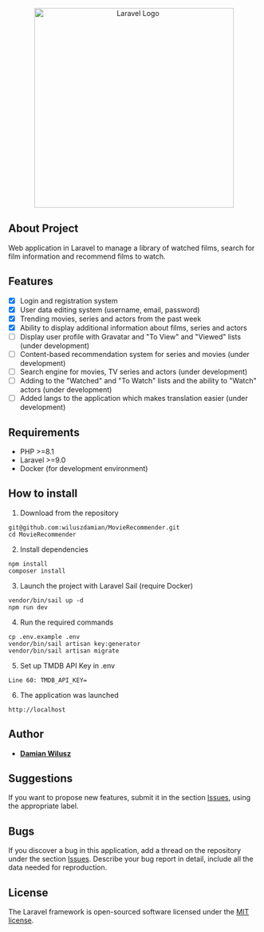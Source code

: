 <p align="center"><a href="https://laravel.com" target="_blank"><img src="https://raw.githubusercontent.com/laravel/art/master/logo-lockup/5%20SVG/2%20CMYK/1%20Full%20Color/laravel-logolockup-cmyk-red.svg" width="400" alt="Laravel Logo"></a></p>

## About Project

Web application in Laravel to manage a library of watched films, search for film information and recommend films to watch.

## Features

-   [x] Login and registration system
-   [x] User data editing system (username, email, password)
-   [x] Trending movies, series and actors from the past week
-   [x] Ability to display additional information about films, series and actors
-   [ ] Display user profile with Gravatar and "To View" and "Viewed" lists (under development)
-   [ ] Content-based recommendation system for series and movies (under development)
-   [ ] Search engine for movies, TV series and actors (under development)
-   [ ] Adding to the "Watched" and "To Watch" lists and the ability to "Watch" actors (under development)
-   [ ] Added langs to the application which makes translation easier (under development)

## Requirements

-   PHP >=8.1
-   Laravel >=9.0
-   Docker (for development environment)

## How to install

1. Download from the repository

```
git@github.com:wiluszdamian/MovieRecommender.git
cd MovieRecommender
```

2. Install dependencies

```
npm install
composer install
```

3. Launch the project with Laravel Sail (require Docker)

```
vendor/bin/sail up -d
npm run dev
```

4. Run the required commands

```
cp .env.example .env
vendor/bin/sail artisan key:generator
vendor/bin/sail artisan migrate
```

5. Set up TMDB API Key in .env

```
Line 60: TMDB_API_KEY=
```

6. The application was launched

```
http://localhost
```

## Author

-   **[Damian Wilusz](https://github.com/wiluszdamian)**

## Suggestions

If you want to propose new features, submit it in the section [Issues](https://github.com/wiluszdamian/MovieRecommender/issues), using the appropriate label.

## Bugs

If you discover a bug in this application, add a thread on the repository under the section [Issues](https://github.com/wiluszdamian/MovieRecommender/issues). Describe your bug report in detail, include all the data needed for reproduction.

## License

The Laravel framework is open-sourced software licensed under the [MIT license](https://github.com/wiluszdamian/MovieRecommender/blob/main/LICENSE).
